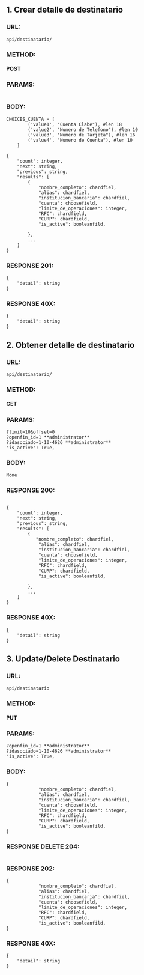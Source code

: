 ## 1. Crear detalle de destinatario

### URL:
```
api/destinatario/
```

### METHOD:
#### POST

### PARAMS:
```

```

### BODY:
```
CHOICES_CUENTA = [
        ('value1', "Cuenta Clabe"), #len 18
        ('value2', "Numero de Telefono"), #len 10 
        ('value3', "Numero de Tarjeta"), #len 16
        ('value4', "Numero de Cuenta"), #len 10
    ]

{
    "count": integer,
    "next": string,
    "previous": string,
    "results": [
        {
            "nombre_completo": chardfiel,
            "alias": chardfiel,
            "institucion_bancaria": chardfiel,
            "cuenta": choosefield,
            "limite_de_operaciones": integer,
            "RFC": chardfield,
            "CURP": chardfield,
            "is_active": booleanfild,
            
        },
        ...
    ]
}

```

### RESPONSE 201:
```
{
    "detail": string
}
```


### RESPONSE 40X:
```
{
    "detail": string
}
```

## 2. Obtener detalle de destinatario

### URL:
```
api/destinatario/
```

### METHOD:
#### GET

### PARAMS:
```
?limit=10&offset=0
?openfin_id=1 **administrator**
?idasociado=1-10-4626 **administrator**
"is_active": True,
```

### BODY:
```
None

```

### RESPONSE 200:
```

{
    "count": integer,
    "next": string,
    "previous": string,
    "results": [
        {
           "nombre_completo": chardfiel,
            "alias": chardfiel,
            "institucion_bancaria": chardfiel,
            "cuenta": choosefield,
            "limite_de_operaciones": integer,
            "RFC": chardfield,
            "CURP": chardfield,
            "is_active": booleanfild,
            
        },
        ...
    ]
}
```


### RESPONSE 40X:
```
{
    "detail": string
}
```

## 3. Update/Delete Destinatario

### URL:
```
api/destinatario
```

### METHOD:
#### PUT

### PARAMS:
```
?openfin_id=1 **administrator**
?idasociado=1-10-4626 **administrator**
"is_active": True,
```

### BODY:
```
{
            "nombre_completo": chardfiel,
            "alias": chardfiel,
            "institucion_bancaria": chardfiel,
            "cuenta": choosefield,
            "limite_de_operaciones": integer,
            "RFC": chardfield,
            "CURP": chardfield,
            "is_active": booleanfild,
}
```

### RESPONSE DELETE 204:
```
```

### RESPONSE 202:
```
{
            "nombre_completo": chardfiel,
            "alias": chardfiel,
            "institucion_bancaria": chardfiel,
            "cuenta": choosefield,
            "limite_de_operaciones": integer,
            "RFC": chardfield,
            "CURP": chardfield,
            "is_active": booleanfild,
}
```

### RESPONSE 40X:
```
{
    "detail": string
}
```